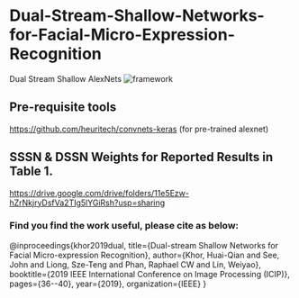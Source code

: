 # Dual-Stream-Shallow-Networks-for-Facial-Micro-Expression-Recognition
Dual Stream Shallow AlexNets
![framework](https://github.com/IcedDoggie/DSSN-MER/blob/master/Selection_666.png)

## Pre-requisite tools
https://github.com/heuritech/convnets-keras (for pre-trained alexnet)

## SSSN & DSSN Weights for Reported Results in Table 1. 
https://drive.google.com/drive/folders/11e5Ezw-hZrNkjryDsfVa2TIg5lYGiRsh?usp=sharing

### Find you find the work useful, please cite as below:
@inproceedings{khor2019dual,
  title={Dual-stream Shallow Networks for Facial Micro-expression Recognition},
  author={Khor, Huai-Qian and See, John and Liong, Sze-Teng and Phan, Raphael CW and Lin, Weiyao},
  booktitle={2019 IEEE International Conference on Image Processing (ICIP)},
  pages={36--40},
  year={2019},
  organization={IEEE}
}



